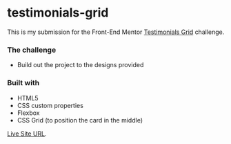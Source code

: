 # testimonials-grid
This is my submission for the Front-End Mentor [Testimonials Grid](https://www.frontendmentor.io/challenges/testimonials-grid-section-Nnw6J7Un7) challenge.

### The challenge

- Build out the project to the designs provided

### Built with

- HTML5
- CSS custom properties
- Flexbox
- CSS Grid (to position the card in the middle)

[Live Site URL](https://marugy99.github.io/profile-card-by-maru/).

